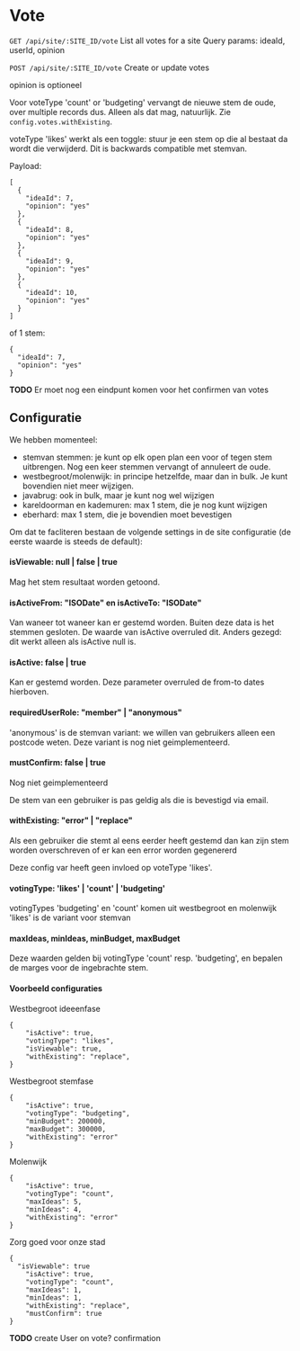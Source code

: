 # Vote

`GET /api/site/:SITE_ID/vote`
List all votes for a site
Query params: ideaId, userId, opinion

`POST /api/site/:SITE_ID/vote`
Create or update votes

opinion is optioneel

Voor voteType 'count' or 'budgeting' vervangt de nieuwe stem de oude, over multiple records dus.
Alleen als dat mag, natuurlijk. Zie `config.votes.withExisting`.

voteType 'likes' werkt als een toggle: stuur je een stem op die al bestaat da wordt die verwijderd. Dit is backwards compatible met stemvan.

Payload:
```
[
  {
    "ideaId": 7,
    "opinion": "yes"
  },
  {
    "ideaId": 8,
    "opinion": "yes"
  },
  {
    "ideaId": 9,
    "opinion": "yes"
  },
  {
    "ideaId": 10,
    "opinion": "yes"
  }
]
```

of 1 stem:
```
{
  "ideaId": 7,
  "opinion": "yes"
}
```

**TODO**
Er moet  nog een eindpunt komen voor het confirmen van votes

## Configuratie

We hebben momenteel:
- stemvan stemmen: je kunt op elk open plan een voor of tegen stem uitbrengen. Nog een keer stemmen vervangt of annuleert de oude.
- westbegroot/molenwijk: in principe hetzelfde, maar dan in bulk. Je kunt bovendien niet meer wijzigen.
- javabrug: ook in bulk, maar je kunt nog wel wijzigen
- kareldoorman en kademuren: max 1 stem, die je nog kunt wijzigen
- eberhard: max 1 stem, die je bovendien moet bevestigen

Om dat te facliteren bestaan de volgende settings in de site configuratie (de eerste waarde is steeds de default):

#### isViewable: null | false | true

Mag het stem resultaat worden getoond.

#### isActiveFrom: "ISODate" en isActiveTo: "ISODate"

Van waneer tot waneer kan er gestemd worden. Buiten deze data is het stemmen gesloten.
De waarde van isActive overruled dit. Anders gezegd: dit werkt alleen als isActive null is.

#### isActive: false | true

Kan er gestemd worden. Deze parameter overruled de from-to dates hierboven.

#### requiredUserRole: "member" | "anonymous"

'anonymous' is de stemvan variant: we willen van gebruikers alleen een postcode weten. Deze variant is nog niet geimplementeerd.

#### mustConfirm: false | true

Nog niet geimplementeerd

De stem van een gebruiker is pas geldig als die is bevestigd via email.

#### withExisting: "error" | "replace"

Als een gebruiker die stemt al eens eerder heeft gestemd dan kan zijn stem worden overschreven of er kan een error worden gegenererd

Deze config var heeft geen invloed op voteType 'likes'.

#### votingType: 'likes' | 'count' | 'budgeting'

votingTypes 'budgeting' en 'count' komen uit westbegroot en molenwijk
'likes' is de variant voor stemvan

#### maxIdeas, minIdeas, minBudget, maxBudget

Deze waarden gelden bij votingType 'count' resp. 'budgeting', en bepalen de marges voor de ingebrachte stem.

#### Voorbeeld configuraties

Westbegroot ideeenfase
```
{
	"isActive": true,
	"votingType": "likes",
	"isViewable": true,
	"withExisting": "replace",
}
```

Westbegroot stemfase
```
{
	"isActive": true,
	"votingType": "budgeting",
	"minBudget": 200000,
	"maxBudget": 300000,
	"withExisting": "error"
}
```

Molenwijk
```
{
	"isActive": true,
	"votingType": "count",
	"maxIdeas": 5,
	"minIdeas": 4,
	"withExisting": "error"
}
```

Zorg goed voor onze stad
```
{
  "isViewable": true
	"isActive": true,
	"votingType": "count",
	"maxIdeas": 1,
	"minIdeas": 1,
	"withExisting": "replace",
	"mustConfirm": true
}
```

**TODO**
create User on vote?
confirmation
